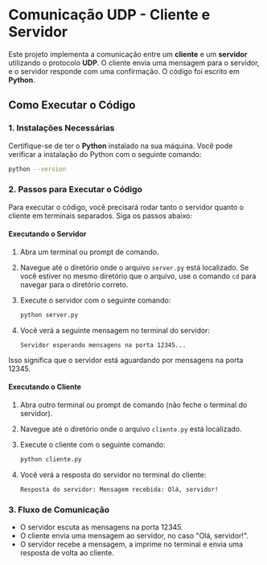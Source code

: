 
# Comunicação UDP - Cliente e Servidor

Este projeto implementa a comunicação entre um **cliente** e um **servidor** utilizando o protocolo **UDP**. O cliente envia uma mensagem para o servidor, e o servidor responde com uma confirmação. O código foi escrito em **Python**.

## Como Executar o Código

### 1. Instalações Necessárias
Certifique-se de ter o **Python** instalado na sua máquina. Você pode verificar a instalação do Python com o seguinte comando:

```bash
python --version
```

### 2. Passos para Executar o Código
Para executar o código, você precisará rodar tanto o servidor quanto o cliente em terminais separados. Siga os passos abaixo:

#### Executando o Servidor
1. Abra um terminal ou prompt de comando.
2. Navegue até o diretório onde o arquivo `server.py` está localizado. Se você estiver no mesmo diretório que o arquivo, use o comando `cd` para navegar para o diretório correto.
3. Execute o servidor com o seguinte comando:

   ```bash
   python server.py
   ```

4. Você verá a seguinte mensagem no terminal do servidor:

   ```
   Servidor esperando mensagens na porta 12345...
   ```

Isso significa que o servidor está aguardando por mensagens na porta 12345.

#### Executando o Cliente
1. Abra outro terminal ou prompt de comando (não feche o terminal do servidor).
2. Navegue até o diretório onde o arquivo `cliente.py` está localizado.
3. Execute o cliente com o seguinte comando:

   ```bash
   python cliente.py
   ```

4. Você verá a resposta do servidor no terminal do cliente:

   ```
   Resposta do servidor: Mensagem recebida: Olá, servidor!
   ```

### 3. Fluxo de Comunicação
- O servidor escuta as mensagens na porta 12345.
- O cliente envia uma mensagem ao servidor, no caso "Olá, servidor!".
- O servidor recebe a mensagem, a imprime no terminal e envia uma resposta de volta ao cliente.

